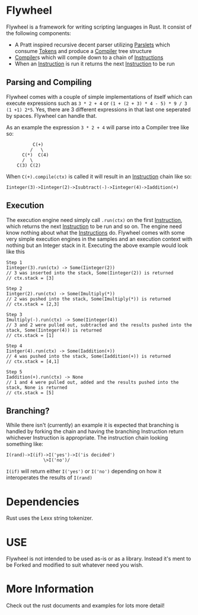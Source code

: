 # Flywheel

Flywheel is a framework for writing scripting languages in Rust. 
It consist of the following components:

* A Pratt inspired recursive decent parser utilizing [Parslets](crate::parslet::PrefixParslet)
which consume [Tokens](crate::lexx::token::Token) and produce a [Compiler](crate::compiler::Compiler) tree structure
* [Compiler](crate::compiler::Compiler)s which will compile down to a chain of [Instructions](crate::instruction::Instruction)
* When an [Instruction](crate::instruction::Instruction) is run it returns the next [Instruction](crate::instruction::Instruction) to be run

## Parsing and Compiling

Flywheel comes with a couple of simple implementations of itself which can execute
expressions such as `3 * 2 + 4` or `(1 + (2 + 3) * 4 - 5) * 9 / 3 (1 +1) 2*5`. Yes,
there are 3 different expressions in that last one seperated by spaces. Flywheel
can handle that.

As an example the expression `3 * 2 + 4` will parse into a Compiler tree like so:

```angular2html
          C(+)
         /   \
      C(*)  C(4)
      /  \
    C(3) C(2)
```

When `C(+).compile(ctx)` is called it will result in an [Instruction](crate::instruction::Instruction) chain like so:

```angular2html
Iinteger(3)->Iinteger(2)->Isubtract(-)->Iinteger(4)->Iaddition(+)
```

## Execution
The execution engine need simply call `.run(ctx)` on the first [Instruction](crate::instruction::Instruction), which returns
the next [Instruction](crate::instruction::Instruction) to be run and so on. The engine need know nothing about what the
[Instructions](crate::instruction::Instruction) do. Flywheel comes with some very simple execution engines in the samples
and an execution context with nothing but an Integer stack in it. Executing the above
example would look like this

```angular2html
Step 1
Iinteger(3).run(ctx) -> Some(Iinteger(2))
// 3 was inserted into the stack, Some(Iinteger(2)) is returned
// ctx.stack = [3]

Step 2
Iintger(2).run(ctx) -> Some(Imultiply(*))
// 2 was pushed into the stack, Some(Imultiply(*)) is returned
// ctx.stack = [2,3]

Step 3
Imultiply(-).run(ctx) -> Some(Iinteger(4))
// 3 and 2 were pulled out, subtracted and the results pushed into the stack, Some(Iinteger(4)) is returned
// ctx.stack = [1]

Step 4
Iintger(4).run(ctx) -> Some(Iaddition(+))
// 4 was pushed into the stack, Some(Iaddition(+)) is returned
// ctx.stack = [4,1]

Step 5
Iaddition(+).run(ctx) -> None
// 1 and 4 were pulled out, added and the results pushed into the stack, None is returned
// ctx.stack = [5]
```


## Branching?
While there isn't (currently) an example it is expected that branching is handled
by forking the chain and having the branching Instruction return whichever
Instruction is appropriate. The instruction chain looking something like:

```angular2html
I(rand)->I(if)->I('yes')->I('is decided')
              \>I('no')/
```
``I(if)`` will return either ``I('yes')`` or ``I('no')`` depending on how it
interoperates the results of ``I(rand)`` 

# Dependencies

Rust uses the Lexx string tokenizer.

# USE

Flywheel is not intended to be used as-is or as a library. Instead it's ment to
be Forked and modified to suit whatever need you wish.

# More Information

Check out the rust documents and examples for lots more detail!